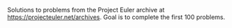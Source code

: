 Solutions to problems from the Project Euler archive at https://projecteuler.net/archives. Goal is to complete the first 100 problems.